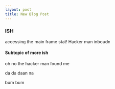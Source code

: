 ```yaml
---
layout: post
title: New Blog Post
---
```


### ISH
accessing the main frame stat!
Hacker man inboudn

#### Subtopic of more ish
oh no the hacker man found me

da da daan na 

bum bum 
